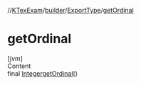 //[KTexExam](../../../index.md)/[builder](../index.md)/[ExportType](index.md)/[getOrdinal](get-ordinal.md)



# getOrdinal  
[jvm]  
Content  
final [Integer](https://docs.oracle.com/javase/8/docs/api/java/lang/Integer.html)[getOrdinal](get-ordinal.md)()  
  



